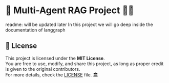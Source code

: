 # 🎇  Multi-Agent RAG Project 🚀🎆
readme: will be updated later
In this project we will go deep inside the documentation of langgraph

## 📜 License
This project is licensed under the **MIT License**.  
You are free to use, modify, and share this project, as long as proper credit is given to the original contributors.  
For more details, check the [LICENSE](LICENSE) file. 🏛️

